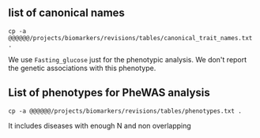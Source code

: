 


## list of canonical names

```
cp -a @@@@@@/projects/biomarkers/revisions/tables/canonical_trait_names.txt .
```

We use `Fasting_glucose` just for the phenotypic analysis. 
We don't report the genetic associations with this phenotype.

## List of phenotypes for PheWAS analysis

```
cp -a @@@@@@/projects/biomarkers/revisions/tables/phenotypes.txt .
```

It includes diseases with enough N and non overlapping
